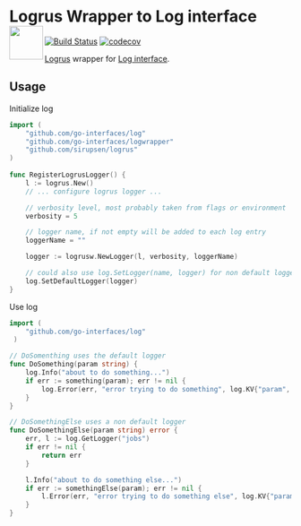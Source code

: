 # Logrus Wrapper to Log interface <img align="left" width="60px" src="https://avatars0.githubusercontent.com/u/47711035?s=400&u=e8a2891cca67da66972ad478069588deb0299e4b&v=4">

[![Build Status](https://travis-ci.com/go-interfaces/logrusw.svg?branch=master)](https://travis-ci.com/go-interfaces/logrusw) [![codecov](https://codecov.io/gh/go-interfaces/logrusw/branch/master/graph/badge.svg)](https://codecov.io/gh/go-interfaces/logrusw)

[Logrus](https://github.com/sirupsen/logrus) wrapper for [Log interface](https://github.com/go-interfaces/log).


## Usage


Initialize log

```go
import (
    "github.com/go-interfaces/log"
    "github.com/go-interfaces/logwrapper"
    "github.com/sirupsen/logrus"
)	
	
func RegisterLogrusLogger() {
    l := logrus.New()
    // ... configure logrus logger ...

    // verbosity level, most probably taken from flags or environment
    verbosity = 5

    // logger name, if not empty will be added to each log entry
    loggerName = ""

    logger := logrusw.NewLogger(l, verbosity, loggerName)

    // could also use log.SetLogger(name, logger) for non default loggers
    log.SetDefaultLogger(logger)
}

```

Use log
```go
import (
    "github.com/go-interfaces/log"
 )

// DoSomenthing uses the default logger
func DoSomething(param string) {
    log.Info("about to do something...")
    if err := something(param); err != nil {
        log.Error(err, "error trying to do something", log.KV{"param", param})
    }
}

// DoSomethingElse uses a non default logger
func DoSomethingElse(param string) error {
    err, l := log.GetLogger("jobs")
    if err != nil {
        return err
    }

    l.Info("about to do something else...")
    if err := somethingElse(param); err != nil {
        l.Error(err, "error trying to do something else", log.KV{"param", param})
    }
}
```
